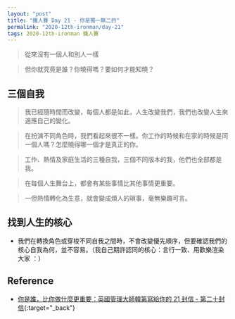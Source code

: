 ```yaml
---
layout: "post"
title: "鐵人賽 Day 21 - 你是獨一無二的"
permalink: "2020-12th-ironman/day-21"
tags: 2020-12th-ironman 鐵人賽
---
```


> 從來沒有一個人和別人一樣

> 但你就究竟是誰？你曉得嗎？要如何才能知曉？

## 三個自我

> 我已經隨時間而改變，每個人都是如此，人生改變我們，我們也改變人生來適應自己的變化。

> 在扮演不同角色時，我們看起來很不一樣。你工作的時候和在家的時候是同一個人嗎？怎麼曉得哪一個才是真正的你。

> 工作、熱情及家庭生活的三種自我，三個不同版本的我，他們也全部都是我。

> 在每個人生舞台上，都會有某些事情比其他事情更重要。

> 一但熱情轉化為生意，就會變成煩人的瑣事，毫無樂趣可言。

## 找到人生的核心

- 我們在轉換角色或穿梭不同自我之間時，不會改變優先順序，但要確認我們的核心自我為何，並不容易。（我自己期許認同的核心：言行一致、用歡樂渲染大家 ：）

## Reference

- [你是誰，比你做什麼更重要：英國管理大師韓第寫給你的 21 封信 - 第二十封信](https://www.books.com.tw/products/0010862692){:target="\_back"}
